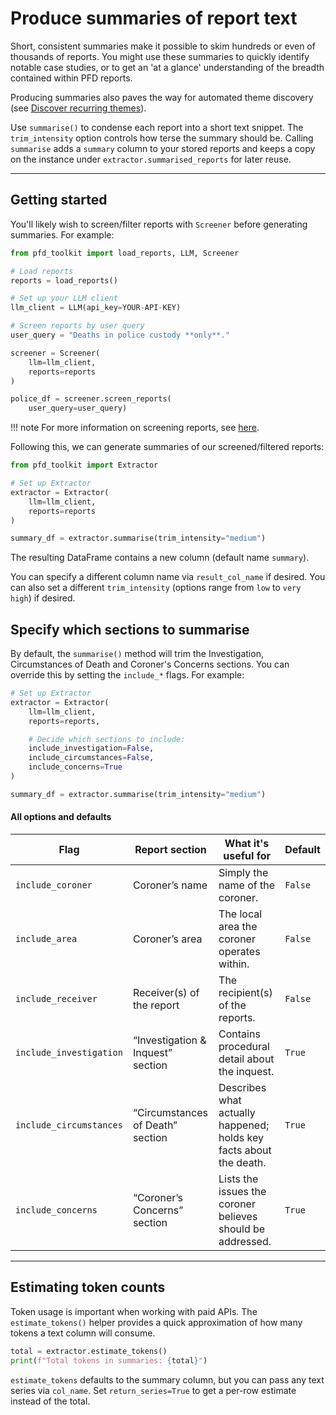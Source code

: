 # Produce summaries of report text

Short, consistent summaries make it possible to skim hundreds or even of thousands of reports. You might use these summaries to quickly identify notable case studies, or to get an 'at a glance' understanding of the breadth contained within PFD reports.

Producing summaries also paves the way for automated theme discovery (see [Discover recurring themes](themes.md)). 

Use `summarise()` to condense each report into a short text snippet. The `trim_intensity` option controls how terse the summary should be. Calling `summarise` adds a `summary` column to your stored reports and keeps a copy on the instance under `extractor.summarised_reports` for later reuse.

---

## Getting started

You'll likely wish to screen/filter reports with `Screener` before generating summaries. For example:

```python
from pfd_toolkit import load_reports, LLM, Screener

# Load reports
reports = load_reports()

# Set up your LLM client
llm_client = LLM(api_key=YOUR-API-KEY)

# Screen reports by user query
user_query = "Deaths in police custody **only**."

screener = Screener(
    llm=llm_client,
    reports=reports
)

police_df = screener.screen_reports(
    user_query=user_query)

```

!!! note
    For more information on screening reports, see [here](../screener/index.md).

Following this, we can generate summaries of our screened/filtered reports:

```python
from pfd_toolkit import Extractor

# Set up Extractor
extractor = Extractor(
    llm=llm_client,
    reports=reports
)

summary_df = extractor.summarise(trim_intensity="medium")
```

The resulting DataFrame contains a new column (default name `summary`). 

You can specify a different column name via `result_col_name` if desired. You can also set a different `trim_intensity` (options range from `low` to `very high`) if desired.


## Specify which sections to summarise

By default, the `summarise()` method will trim the Investigation, Circumstances of Death and Coroner's Concerns sections. You can override this by setting the `include_*` flags. For example:

```py
# Set up Extractor
extractor = Extractor(
    llm=llm_client,
    reports=reports,

    # Decide which sections to include:
    include_investigation=False,
    include_circumstances=False,
    include_concerns=True
)

summary_df = extractor.summarise(trim_intensity="medium")
```

#### All options and defaults

<table>
  <thead>
    <tr>
      <th style="width:22%">Flag</th>
      <th>Report section</th>
      <th>What it's useful for</th>
      <th>Default</th>
    </tr>
  </thead>
  <tbody>
    <tr>
      <td><code>include_coroner</code></td>
      <td>Coroner’s name</td>
      <td>Simply the name of the coroner.</td>
      <td><code>False</code></td>
    </tr>
    <tr>
      <td><code>include_area</code></td>
      <td>Coroner’s area</td>
      <td>The local area the coroner operates within.</td>
      <td><code>False</code></td>
    </tr>
    <tr>
      <td><code>include_receiver</code></td>
      <td>Receiver(s) of the report</td>
      <td>The recipient(s) of the reports.</td>
      <td><code>False</code></td>
    </tr>
    <tr>
      <td><code>include_investigation</code></td>
      <td>“Investigation &amp; Inquest” section</td>
      <td>Contains procedural detail about the inquest.</td>
      <td><code>True</code></td>
    </tr>
    <tr>
      <td><code>include_circumstances</code></td>
      <td>“Circumstances of Death” section</td>
      <td>Describes what actually happened; holds key facts about the death.</td>
      <td><code>True</code></td>
    </tr>
    <tr>
      <td><code>include_concerns</code></td>
      <td>“Coroner’s Concerns” section</td>
      <td>Lists the issues the coroner believes should be addressed.</td>
      <td><code>True</code></td>
    </tr>
  </tbody>
</table>


---


## Estimating token counts

Token usage is important when working with paid APIs. The `estimate_tokens()` helper provides a quick approximation of how many tokens a text column will consume.

```python
total = extractor.estimate_tokens()
print(f"Total tokens in summaries: {total}")
```

`estimate_tokens` defaults to the summary column, but you can pass any text series via `col_name`. Set `return_series=True` to get a per-row estimate instead of the total.
